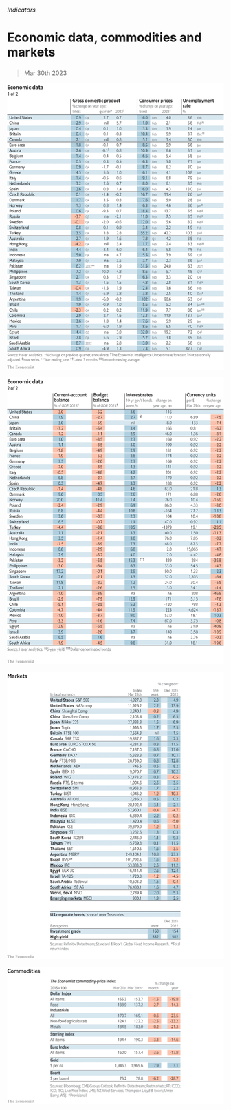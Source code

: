 ###### Indicators

# Economic data, commodities and markets 

#####  

> Mar 30th 2023 

![image](images/20230401_INT101.png) 


![image](images/20230401_INT102.png) 


![image](images/20230401_INT201.png) 


![image](images/20230401_INT401.png) 


